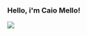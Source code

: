 ### Hello, i'm Caio Mello!

<img src="{https://img.shields.io/badge/LinkedIn-0077B5?style=for-the-badge&logo=linkedin&logoColor=white}" />
<!--
**caiogmello/caiogmello** is a ✨ _special_ ✨ repository because its `README.md` (this file) appears on your GitHub profile.

Here are some ideas to get you started:

- 🔭 I’m currently working on ...
- 🌱 I’m currently learning ...
- 👯 I’m looking to collaborate on ...
- 🤔 I’m looking for help with ...
- 💬 Ask me about ...
- 📫 How to reach me: ...
- 😄 Pronouns: ...
- ⚡ Fun fact: ...
-->

